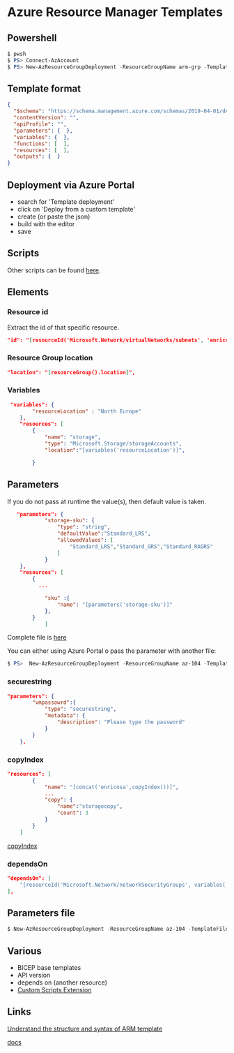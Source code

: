 # Azure Resource Manager Templates
## Powershell

```powershell
$ pwsh
$ PS> Connect-AzAccount
$ PS> New-AzResourceGroupDeployment -ResourceGroupName arm-grp -TemplateFile scripts/arm/arm-variable.json
```
## Template format
```json
{
  "$schema": "https://schema.management.azure.com/schemas/2019-04-01/deploymentTemplate.json#",
  "contentVersion": "",
  "apiProfile": "",
  "parameters": {  },
  "variables": {  },
  "functions": [  ],
  "resources": [  ],
  "outputs": {  }
}

```




## Deployment via Azure Portal
- search for 'Template deployment'
- click on 'Deploy from a custom template'
- create (or paste the json)
- build with the editor
- save


## Scripts
Other scripts can be found [here](scripts/arm).

## Elements
### Resource id
Extract the id of that specific resource.
```json
"id": "[resourceId('Microsoft.Network/virtualNetworks/subnets', 'enrico-vn', 'subnet1')]" 
```
### Resource Group location
```json
"location": "[resourceGroup().location]",
```
### Variables
```json
 "variables": {
        "resourceLocation" : "North Europe"
    },
    "resources": [
        {           
            "name": "storage",
            "type": "Microsoft.Storage/storageAccounts",
            "location":"[variables('resourceLocation')]",

        }
```
## Parameters
If you do not pass at runtime the value(s), then default value is taken.
```json
   "parameters": {
            "storage-sku": {
                "type": "string",
                "defaultValue":"Standard_LRS",
                "allowedValues": [
                    "Standard_LRS","Standard_GRS","Standard_RAGRS"
                ]
            }
    },
    "resources": [
        {           
          ...

            "sku" :{
                "name": "[parameters('storage-sku')]"
            },
        }
            ]
```
Complete file is [here](scripts/arm/arm-storage-with-parameters.json)

You can either using Azure Portal o pass the parameter with another file:
```powershell
$ PS>  New-AzResourceGroupDeployment -ResourceGroupName az-104 -TemplateFile ./scripts/arm/arm-storage-with-parameters.json -TemplateParameterFile ./scripts/arm/parameter.json
```
### securestring
```json
"parameters": {
        "vmpassowrd":{
            "type": "securestring",
            "metadata": {
                "description": "Please type the password"
            }
        }
    },
```
### copyIndex
```json
"resources": [
        {
            "name": "[concat('enricosa',copyIndex())]",
            ...
            "copy": {
                "name":"storagecopy",
                "count": 3
            }
        }
    ]
```

[copyIndex](scripts/arm/arm-storage-account_copy.json)

### dependsOn
```json
"dependsOn": [
    "[resourceId('Microsoft.Network/networkSecurityGroups', variables('MetworkSG'))]"
],
```

## Parameters file
```powershell
$ New-AzResourceGroupDeployment -ResourceGroupName az-104 -TemplateFile ./scripts/arm/arm-storage-account-with-parameters.json  -TemplateParameterFile  ./scripts/arm/params-sa.json
```

## Various
- BICEP base templates
- API version
- depends on (another resource)
- [Custom Scripts Extension](https://learn.microsoft.com/en-us/azure/virtual-machines/extensions/custom-script-windows)


## Links
[Understand the structure and syntax of ARM template](https://learn.microsoft.com/en-us/azure/azure-resource-manager/templates/syntax)

[docs](https://learn.microsoft.com/en-us/azure/azure-resource-manager/templates/overview)